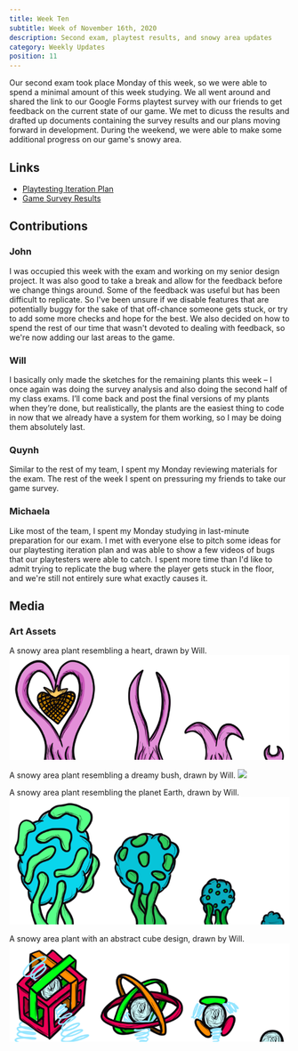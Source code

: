 ```yaml
---
title: Week Ten
subtitle: Week of November 16th, 2020
description: Second exam, playtest results, and snowy area updates
category: Weekly Updates
position: 11
---
```


Our second exam took place Monday of this week, so we were able to spend a minimal amount of this week studying. We all went around and shared the link to our Google Forms playtest survey with our friends to get feedback on the current state of our game. We met to dicuss the results and drafted up documents containing the survey results and our plans moving forward in development. During the weekend, we were able to make some additional progress on our game's snowy area.

## Links
- [Playtesting Iteration Plan](./media/week-10/survey-reaction.pdf)
- [Game Survey Results](./media/week-10/survey-replies.pdf)

## Contributions

### John

I was occupied this week with the exam and working on my senior design project. It was also good to take a break and allow for the feedback before we change things around. Some of the feedback was useful but has been difficult to replicate. So I've been unsure if we disable features that are potentially buggy for the sake of that off-chance someone gets stuck, or try to add some more checks and hope for the best. We also decided on how to spend the rest of our time that wasn't devoted to dealing with feedback, so we're now adding our last areas to the game.

### Will
I basically only made the sketches for the remaining plants this week – I once again was doing the survey analysis and also doing the second half of my class exams. I’ll come back and post the final versions of my plants when they’re done, but realistically, the plants are the easiest thing to code in now that we already have a system for them working, so I may be doing them absolutely last.
### Quynh
Similar to the rest of my team, I spent my Monday reviewing materials for the exam. The rest of the week I spent on pressuring my friends to take our game survey.  
### Michaela
Like most of the team, I spent my Monday studying in last-minute preparation for our exam. I met with everyone else to pitch some ideas for our playtesting iteration plan and was able to show a few videos of bugs that our playtesters were able to catch. I spent more time than I'd like to admit trying to replicate the bug where the player gets stuck in the floor, and we're still not entirely sure what exactly causes it.


## Media

### Art Assets
A snowy area plant resembling a heart, drawn by Will.
<img src="./media/week-10/heart-plant.png" />

A snowy area plant resembling a dreamy bush, drawn by Will.
<img src="./media/week-10/dreamy-plant.png" />

A snowy area plant resembling the planet Earth, drawn by Will.
<img src="./media/week-10/earth-plant.png" />

A snowy area plant with an abstract cube design, drawn by Will.
<img src="./media/week-10/abstract-plant.png" />